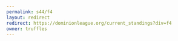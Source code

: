 ```yaml
---
permalink: s44/f4
layout: redirect
redirect: https://dominionleague.org/current_standings?div=f4
owner: truffles
---
```


